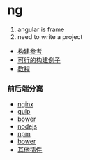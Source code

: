 # ng
1. angular is frame
2. need to write a project
* [构建参考](https://www.ibm.com/developerworks/cn/web/wa-cn-gulpangular/index.html?ca=drs-&utm_source=tuicool&utm_medium=referral)
* [可行的构建例子](https://baijiahao.baidu.com/s?id=1562113919773967&wfr=spider&for=pc)
* [教程](http://www.runoob.com/angularjs/angularjs-tutorial.html)
### 前后端分离
* [nginx](http://www.barretlee.com/blog/2016/11/19/nginx-configuration-start/)
* [gulp](http://www.gulpjs.com.cn/)
* [bower](https://segmentfault.com/a/1190000002971135)
* [nodejs](https://nodejs.org/en/)
* [npm](https://www.npmjs.com/)
* [bower](httP://#/)
* [其他插件](htp://#/)
